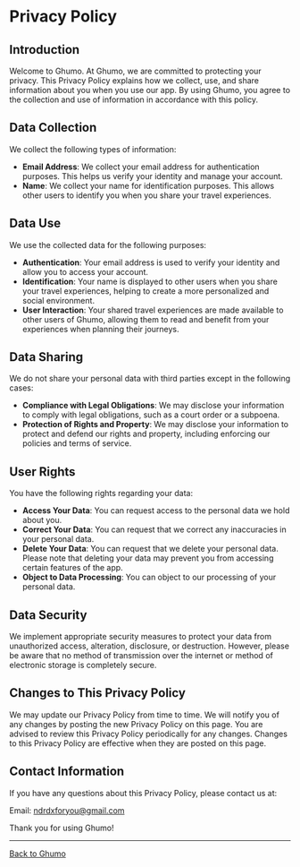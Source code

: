 # Privacy Policy

## Introduction
Welcome to Ghumo. At Ghumo, we are committed to protecting your privacy. This Privacy Policy explains how we collect, use, and share information about you when you use our app. By using Ghumo, you agree to the collection and use of information in accordance with this policy.

## Data Collection
We collect the following types of information:

- **Email Address**: We collect your email address for authentication purposes. This helps us verify your identity and manage your account.
- **Name**: We collect your name for identification purposes. This allows other users to identify you when you share your travel experiences.

## Data Use
We use the collected data for the following purposes:

- **Authentication**: Your email address is used to verify your identity and allow you to access your account.
- **Identification**: Your name is displayed to other users when you share your travel experiences, helping to create a more personalized and social environment.
- **User Interaction**: Your shared travel experiences are made available to other users of Ghumo, allowing them to read and benefit from your experiences when planning their journeys.

## Data Sharing
We do not share your personal data with third parties except in the following cases:

- **Compliance with Legal Obligations**: We may disclose your information to comply with legal obligations, such as a court order or a subpoena.
- **Protection of Rights and Property**: We may disclose your information to protect and defend our rights and property, including enforcing our policies and terms of service.

## User Rights
You have the following rights regarding your data:

- **Access Your Data**: You can request access to the personal data we hold about you.
- **Correct Your Data**: You can request that we correct any inaccuracies in your personal data.
- **Delete Your Data**: You can request that we delete your personal data. Please note that deleting your data may prevent you from accessing certain features of the app.
- **Object to Data Processing**: You can object to our processing of your personal data.

## Data Security
We implement appropriate security measures to protect your data from unauthorized access, alteration, disclosure, or destruction. However, please be aware that no method of transmission over the internet or method of electronic storage is completely secure.

## Changes to This Privacy Policy
We may update our Privacy Policy from time to time. We will notify you of any changes by posting the new Privacy Policy on this page. You are advised to review this Privacy Policy periodically for any changes. Changes to this Privacy Policy are effective when they are posted on this page.

## Contact Information
If you have any questions about this Privacy Policy, please contact us at:

Email: ndrdxforyou@gmail.com

Thank you for using Ghumo!

---

[Back to Ghumo](https://github.com/Theiplusminus/privacy-policies/blob/main/privacy_policy.md)

